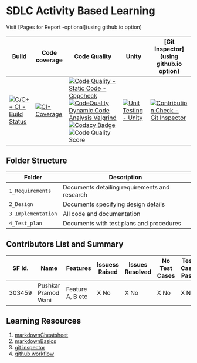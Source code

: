 # SDLC Activity Based Learning

Visit [Pages for Report -optional](using github.io option)

Build | Code coverage | Code Quality | Unity | [Git Inspector](using github.io option)
------|-----|-----|-------|--------------
[![C/C++ CI - Build Status](https://github.com/2015pushkar/C-mini-Project-303459-LTTS/actions/workflows/c-cpp.yml/badge.svg)](https://github.com/2015pushkar/C-mini-Project-303459-LTTS/actions/workflows/c-cpp.yml) | [![CI-Coverage](https://github.com/2015pushkar/C-mini-Project-303459-LTTS/actions/workflows/gcov.yml/badge.svg)](https://github.com/2015pushkar/C-mini-Project-303459-LTTS/actions/workflows/gcov.yml)|[![Code Quality - Static Code - Cppcheck](https://github.com/2015pushkar/C-mini-Project-303459-LTTS/actions/workflows/cppcheck.yml/badge.svg)](https://github.com/2015pushkar/C-mini-Project-303459-LTTS/actions/workflows/cppcheck.yml)[![CodeQuality Dynamic Code Analysis Valgrind](https://github.com/2015pushkar/C-mini-Project-303459-LTTS/actions/workflows/CodeQuality_Dynamic.yml/badge.svg)](https://github.com/2015pushkar/C-mini-Project-303459-LTTS/actions/workflows/CodeQuality_Dynamic.yml) [![Codacy Badge](https://app.codacy.com/project/badge/Grade/5b99ec08ee8b49bca6adcab8c77ef690)](https://www.codacy.com/gh/2015pushkar/C-mini-Project-303459-LTTS/dashboard?utm_source=github.com&amp;utm_medium=referral&amp;utm_content=2015pushkar/C-mini-Project-303459-LTTS&amp;utm_campaign=Badge_Grade)               ![Code Quality Score](https://www.code-inspector.com/project/24774/score/svg)|[![Unit Testing - Unity](https://github.com/2015pushkar/C-mini-Project-303459-LTTS/actions/workflows/unity.yml/badge.svg)](https://github.com/2015pushkar/C-mini-Project-303459-LTTS/actions/workflows/unity.yml)|[![Contribution Check - Git Inspector](https://github.com/2015pushkar/C-mini-Project-303459-LTTS/actions/workflows/gitinspector.yml/badge.svg)](https://github.com/2015pushkar/C-mini-Project-303459-LTTS/actions/workflows/gitinspector.yml)


## Folder Structure
Folder             | Description
-------------------| -----------------------------------------
`1_Requirements`   | Documents detailing requirements and research
`2_Design`         | Documents specifying design details
`3_Implementation` | All code and documentation
`4_Test_plan`      | Documents with test plans and procedures

## Contributors List and Summary

SF Id. |  Name   |    Features    | Issuess Raised |Issues Resolved|No Test Cases|Test Case Pass
-------|---------|----------------|----------------|---------------|-------------|--------------
303459 | Pushkar Pramod Wani  | Feature A, B etc    | X No     | X No   |X No   |X No     
     
## Learning Resources
1. [markdownCheatsheet](https://github.com/adam-p/markdown-here/wiki/Markdown-Cheatsheet)
2. [markdownBasics](https://guides.github.com/features/mastering-markdown/)
3. [git inspector](https://github.com/ejwa/gitinspector.git)
4. [github workflow](https://docs.github.com/en/actions/learn-github-action)




